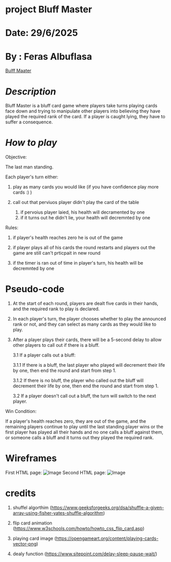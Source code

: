 # project Bluff Master

# Date: 29/6/2025

# By : Feras Albuflasa

[Bulff Maater](https://bluffmaster.surge.sh/)

# _Description_

Bluff Master is a bluff card game where players take turns playing cards face down and trying to manipulate other players into believing they have played the required rank of the card. If a player is caught lying, they have to suffer a consequence.

# _How to play_

Objective:

The last man standing.

Each player's turn either:

1. play as many cards you would like (if you have confidence play more cards :) )

2. call out that perviuos player didn't play the card of the table
   1. if pervoius player laied, his health will decramented by one
   2. if it turns out he didn't lie, your health will decremnted by one

Rules:

1. if player's health reaches zero he is out of the game

2. if player plays all of his cards the round restarts and players out the game are still can't prticpait in new round

3. if the timer is ran out of time in player's turn, his health will be decremnted by one

# Pseudo-code

1. At the start of each round, players are dealt five cards in their hands, and the required rank to play is declared.

2. In each player's turn, the player chooses whether to play the announced rank or not, and they can select as many cards as they would like to play.

3. After a player plays their cards, there will be a 5-second delay to allow other players to call out if there is a bluff.

   3.1 If a player calls out a bluff:

   3.1.1 If there is a bluff, the last player who played will decrement their life by one, then end the round and start from step 1.

   3.1.2 If there is no bluff, the player who called out the bluff will decrement their life by one, then end the round and start from step 1.

   3.2 If a player doesn't call out a bluff, the turn will switch to the next player.

Win Condition:

If a player's health reaches zero, they are out of the game, and the remaining players continue to play until the last standing player wins or the first player has played all their hands and no one calls a bluff against them, or someone calls a bluff and it turns out they played the required rank.

# Wireframes

First HTML page:
![Image](https://i.imgur.com/SaWzTQ9.png)
Second HTML page:
![Image](https://i.imgur.com/kViqxY1.png)

# credits

1. shuffel algorthim (https://www.geeksforgeeks.org/dsa/shuffle-a-given-array-using-fisher-yates-shuffle-algorithm)

2. flip card animation (https://www.w3schools.com/howto/howto_css_flip_card.asp)

3. playing card image (https://opengameart.org/content/playing-cards-vector-png)

4. dealy function (https://www.sitepoint.com/delay-sleep-pause-wait/)
